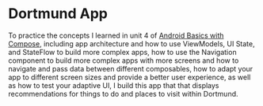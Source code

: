 # Dortmund App

To practice the concepts I learned in unit 4 of [Android Basics with Compose](https://developer.android.com/courses/android-basics-compose/course), including 
app architecture and how to use ViewModels, UI State, and StateFlow to build more complex apps, how to use the Navigation component to build more complex apps with more screens and how to navigate and pass data between different composables, how to adapt your app to different screen sizes and provide a better user experience, as well as how to test your adaptive UI, I build this app that that displays recommendations for things to do and places to visit within Dortmund.


